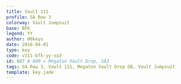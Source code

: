 ```yaml
---
title: Vault 111
profile: SA Row 3
colorway: Vault Jumpsuit
base: BFK
legend: YY
author: 00keys
date: 2016-04-01
type: key
code: v111-bfk-yy-sa3
id: 607 # 600 = Megaton Vault Drop, SA3
tags: SA Row 3, Vault 111, Megaton Vault Drop GB, Vault Jumpsuit
template: key.jade
---
```


<span class="more"> 

